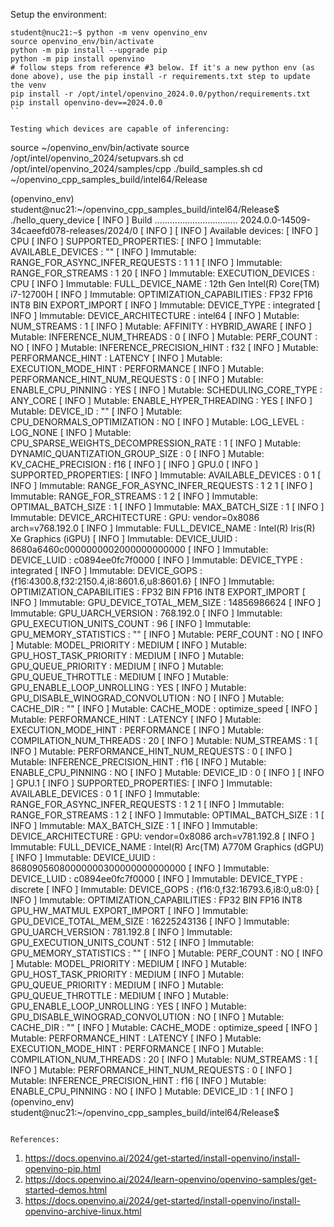 Setup the environment:
```
student@nuc21:~$ python -m venv openvino_env
source openvino_env/bin/activate
python -m pip install --upgrade pip
python -m pip install openvino
# follow steps from reference #3 below. If it's a new python env (as done above), use the pip install -r requirements.txt step to update the venv
pip install -r /opt/intel/openvino_2024.0.0/python/requirements.txt
pip install openvino-dev==2024.0.0
``

Testing which devices are capable of inferencing:
```
source ~/openvino_env/bin/activate
source /opt/intel/openvino_2024/setupvars.sh
cd /opt/intel/openvino_2024/samples/cpp
./build_samples.sh
cd ~/openvino_cpp_samples_build/intel64/Release

(openvino_env) student@nuc21:~/openvino_cpp_samples_build/intel64/Release$ ./hello_query_device
[ INFO ] Build ................................. 2024.0.0-14509-34caeefd078-releases/2024/0
[ INFO ]
[ INFO ] Available devices:
[ INFO ] CPU
[ INFO ]        SUPPORTED_PROPERTIES:
[ INFO ]                Immutable: AVAILABLE_DEVICES : ""
[ INFO ]                Immutable: RANGE_FOR_ASYNC_INFER_REQUESTS : 1 1 1
[ INFO ]                Immutable: RANGE_FOR_STREAMS : 1 20
[ INFO ]                Immutable: EXECUTION_DEVICES : CPU
[ INFO ]                Immutable: FULL_DEVICE_NAME : 12th Gen Intel(R) Core(TM) i7-12700H
[ INFO ]                Immutable: OPTIMIZATION_CAPABILITIES : FP32 FP16 INT8 BIN EXPORT_IMPORT
[ INFO ]                Immutable: DEVICE_TYPE : integrated
[ INFO ]                Immutable: DEVICE_ARCHITECTURE : intel64
[ INFO ]                Mutable: NUM_STREAMS : 1
[ INFO ]                Mutable: AFFINITY : HYBRID_AWARE
[ INFO ]                Mutable: INFERENCE_NUM_THREADS : 0
[ INFO ]                Mutable: PERF_COUNT : NO
[ INFO ]                Mutable: INFERENCE_PRECISION_HINT : f32
[ INFO ]                Mutable: PERFORMANCE_HINT : LATENCY
[ INFO ]                Mutable: EXECUTION_MODE_HINT : PERFORMANCE
[ INFO ]                Mutable: PERFORMANCE_HINT_NUM_REQUESTS : 0
[ INFO ]                Mutable: ENABLE_CPU_PINNING : YES
[ INFO ]                Mutable: SCHEDULING_CORE_TYPE : ANY_CORE
[ INFO ]                Mutable: ENABLE_HYPER_THREADING : YES
[ INFO ]                Mutable: DEVICE_ID : ""
[ INFO ]                Mutable: CPU_DENORMALS_OPTIMIZATION : NO
[ INFO ]                Mutable: LOG_LEVEL : LOG_NONE
[ INFO ]                Mutable: CPU_SPARSE_WEIGHTS_DECOMPRESSION_RATE : 1
[ INFO ]                Mutable: DYNAMIC_QUANTIZATION_GROUP_SIZE : 0
[ INFO ]                Mutable: KV_CACHE_PRECISION : f16
[ INFO ]
[ INFO ] GPU.0
[ INFO ]        SUPPORTED_PROPERTIES:
[ INFO ]                Immutable: AVAILABLE_DEVICES : 0 1
[ INFO ]                Immutable: RANGE_FOR_ASYNC_INFER_REQUESTS : 1 2 1
[ INFO ]                Immutable: RANGE_FOR_STREAMS : 1 2
[ INFO ]                Immutable: OPTIMAL_BATCH_SIZE : 1
[ INFO ]                Immutable: MAX_BATCH_SIZE : 1
[ INFO ]                Immutable: DEVICE_ARCHITECTURE : GPU: vendor=0x8086 arch=v768.192.0
[ INFO ]                Immutable: FULL_DEVICE_NAME : Intel(R) Iris(R) Xe Graphics (iGPU)
[ INFO ]                Immutable: DEVICE_UUID : 8680a6460c0000000002000000000000
[ INFO ]                Immutable: DEVICE_LUID : c0894ee0fc7f0000
[ INFO ]                Immutable: DEVICE_TYPE : integrated
[ INFO ]                Immutable: DEVICE_GOPS : {f16:4300.8,f32:2150.4,i8:8601.6,u8:8601.6}
[ INFO ]                Immutable: OPTIMIZATION_CAPABILITIES : FP32 BIN FP16 INT8 EXPORT_IMPORT
[ INFO ]                Immutable: GPU_DEVICE_TOTAL_MEM_SIZE : 14856986624
[ INFO ]                Immutable: GPU_UARCH_VERSION : 768.192.0
[ INFO ]                Immutable: GPU_EXECUTION_UNITS_COUNT : 96
[ INFO ]                Immutable: GPU_MEMORY_STATISTICS : ""
[ INFO ]                Mutable: PERF_COUNT : NO
[ INFO ]                Mutable: MODEL_PRIORITY : MEDIUM
[ INFO ]                Mutable: GPU_HOST_TASK_PRIORITY : MEDIUM
[ INFO ]                Mutable: GPU_QUEUE_PRIORITY : MEDIUM
[ INFO ]                Mutable: GPU_QUEUE_THROTTLE : MEDIUM
[ INFO ]                Mutable: GPU_ENABLE_LOOP_UNROLLING : YES
[ INFO ]                Mutable: GPU_DISABLE_WINOGRAD_CONVOLUTION : NO
[ INFO ]                Mutable: CACHE_DIR : ""
[ INFO ]                Mutable: CACHE_MODE : optimize_speed
[ INFO ]                Mutable: PERFORMANCE_HINT : LATENCY
[ INFO ]                Mutable: EXECUTION_MODE_HINT : PERFORMANCE
[ INFO ]                Mutable: COMPILATION_NUM_THREADS : 20
[ INFO ]                Mutable: NUM_STREAMS : 1
[ INFO ]                Mutable: PERFORMANCE_HINT_NUM_REQUESTS : 0
[ INFO ]                Mutable: INFERENCE_PRECISION_HINT : f16
[ INFO ]                Mutable: ENABLE_CPU_PINNING : NO
[ INFO ]                Mutable: DEVICE_ID : 0
[ INFO ]
[ INFO ] GPU.1
[ INFO ]        SUPPORTED_PROPERTIES:
[ INFO ]                Immutable: AVAILABLE_DEVICES : 0 1
[ INFO ]                Immutable: RANGE_FOR_ASYNC_INFER_REQUESTS : 1 2 1
[ INFO ]                Immutable: RANGE_FOR_STREAMS : 1 2
[ INFO ]                Immutable: OPTIMAL_BATCH_SIZE : 1
[ INFO ]                Immutable: MAX_BATCH_SIZE : 1
[ INFO ]                Immutable: DEVICE_ARCHITECTURE : GPU: vendor=0x8086 arch=v781.192.8
[ INFO ]                Immutable: FULL_DEVICE_NAME : Intel(R) Arc(TM) A770M Graphics (dGPU)
[ INFO ]                Immutable: DEVICE_UUID : 86809056080000000300000000000000
[ INFO ]                Immutable: DEVICE_LUID : c0894ee0fc7f0000
[ INFO ]                Immutable: DEVICE_TYPE : discrete
[ INFO ]                Immutable: DEVICE_GOPS : {f16:0,f32:16793.6,i8:0,u8:0}
[ INFO ]                Immutable: OPTIMIZATION_CAPABILITIES : FP32 BIN FP16 INT8 GPU_HW_MATMUL EXPORT_IMPORT
[ INFO ]                Immutable: GPU_DEVICE_TOTAL_MEM_SIZE : 16225243136
[ INFO ]                Immutable: GPU_UARCH_VERSION : 781.192.8
[ INFO ]                Immutable: GPU_EXECUTION_UNITS_COUNT : 512
[ INFO ]                Immutable: GPU_MEMORY_STATISTICS : ""
[ INFO ]                Mutable: PERF_COUNT : NO
[ INFO ]                Mutable: MODEL_PRIORITY : MEDIUM
[ INFO ]                Mutable: GPU_HOST_TASK_PRIORITY : MEDIUM
[ INFO ]                Mutable: GPU_QUEUE_PRIORITY : MEDIUM
[ INFO ]                Mutable: GPU_QUEUE_THROTTLE : MEDIUM
[ INFO ]                Mutable: GPU_ENABLE_LOOP_UNROLLING : YES
[ INFO ]                Mutable: GPU_DISABLE_WINOGRAD_CONVOLUTION : NO
[ INFO ]                Mutable: CACHE_DIR : ""
[ INFO ]                Mutable: CACHE_MODE : optimize_speed
[ INFO ]                Mutable: PERFORMANCE_HINT : LATENCY
[ INFO ]                Mutable: EXECUTION_MODE_HINT : PERFORMANCE
[ INFO ]                Mutable: COMPILATION_NUM_THREADS : 20
[ INFO ]                Mutable: NUM_STREAMS : 1
[ INFO ]                Mutable: PERFORMANCE_HINT_NUM_REQUESTS : 0
[ INFO ]                Mutable: INFERENCE_PRECISION_HINT : f16
[ INFO ]                Mutable: ENABLE_CPU_PINNING : NO
[ INFO ]                Mutable: DEVICE_ID : 1
[ INFO ]
(openvino_env) student@nuc21:~/openvino_cpp_samples_build/intel64/Release$
```

References:
```
1. https://docs.openvino.ai/2024/get-started/install-openvino/install-openvino-pip.html
2. https://docs.openvino.ai/2024/learn-openvino/openvino-samples/get-started-demos.html
3. https://docs.openvino.ai/2024/get-started/install-openvino/install-openvino-archive-linux.html
```
